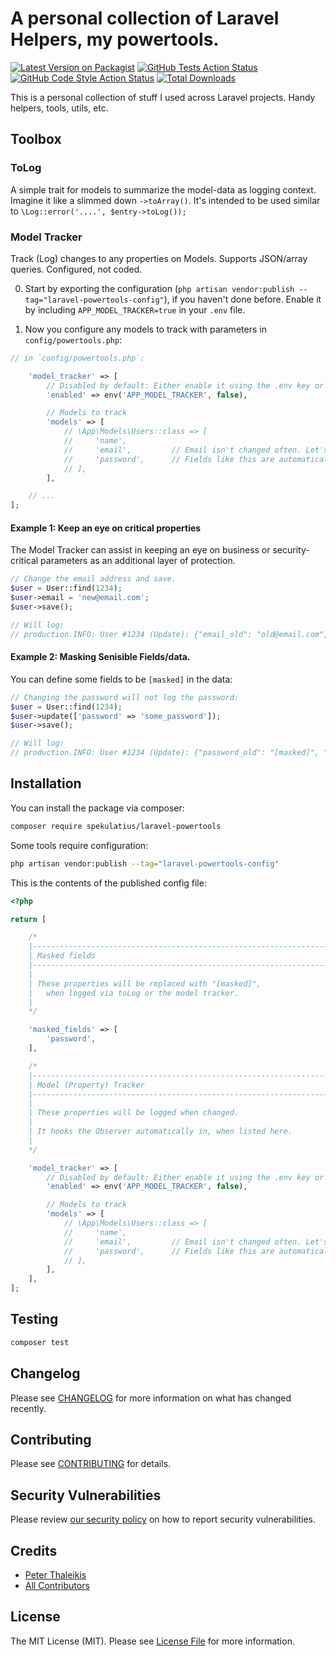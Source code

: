 # A personal collection of Laravel Helpers, my powertools.

[![Latest Version on Packagist](https://img.shields.io/packagist/v/spekulatius/laravel-powertools.svg?style=flat-square)](https://packagist.org/packages/spekulatius/laravel-powertools)
[![GitHub Tests Action Status](https://img.shields.io/github/actions/workflow/status/spekulatius/laravel-powertools/run-tests.yml?branch=main&label=tests&style=flat-square)](https://github.com/spekulatius/laravel-powertools/actions?query=workflow%3Arun-tests+branch%3Amain)
[![GitHub Code Style Action Status](https://img.shields.io/github/actions/workflow/status/spekulatius/laravel-powertools/fix-php-code-style-issues.yml?branch=main&label=code%20style&style=flat-square)](https://github.com/spekulatius/laravel-powertools/actions?query=workflow%3A"Fix+PHP+code+style+issues"+branch%3Amain)
[![Total Downloads](https://img.shields.io/packagist/dt/spekulatius/laravel-powertools.svg?style=flat-square)](https://packagist.org/packages/spekulatius/laravel-powertools)

This is a personal collection of stuff I used across Laravel projects. Handy helpers, tools, utils, etc.

## Toolbox

### ToLog

A simple trait for models to summarize the model-data as logging context. Imagine it like a slimmed down `->toArray()`. It's intended to be used similar to `\Log::error('....', $entry->toLog());`


### Model Tracker

Track (Log) changes to any properties on Models. Supports JSON/array queries. Configured, not coded.

0. Start by exporting the configuration (`php artisan vendor:publish --tag="laravel-powertools-config"`), if you haven't done before. Enable it by including `APP_MODEL_TRACKER=true` in your `.env` file.

1. Now you configure any models to track with parameters in `config/powertools.php`:

```php
// in `config/powertools.php`:

    'model_tracker' => [
        // Disabled by default: Either enable it using the .env key or set it to true here.
        'enabled' => env('APP_MODEL_TRACKER', false),

        // Models to track
        'models' => [
            // \App\Models\Users::class => [
            //     'name',
            //     'email',         // Email isn't changed often. Let's keep an eye on this event.
            //     'password',      // Fields like this are automatically masked
            // ],
        ],

    // ...
];
```

#### Example 1: Keep an eye on critical properties

The Model Tracker can assist in keeping an eye on business or security-critical parameters as an additional layer of protection.

```php
// Change the email address and save.
$user = User::find(1234);
$user->email = 'new@email.com';
$user->save();

// Will log:
// production.INFO: User #1234 (Update): {"email_old": "old@email.com", "email_new": "new@email.com"}
```

#### Example 2: Masking Senisible Fields/data.

You can define some fields to be `[masked]` in the data:

```php
// Changing the password will not log the password:
$user = User::find(1234);
$user->update(['password' => 'some_password']);
$user->save();

// Will log:
// production.INFO: User #1234 (Update): {"password_old": "[masked]", "password_new": "[masked]"}
```

## Installation

You can install the package via composer:

```bash
composer require spekulatius/laravel-powertools
```

<!--
You can publish and run the migrations with:

```bash
php artisan vendor:publish --tag="laravel-powertools-migrations"
php artisan migrate
```
-->

Some tools require configuration:

```bash
php artisan vendor:publish --tag="laravel-powertools-config"
```

This is the contents of the published config file:

```php
<?php

return [

    /*
    |--------------------------------------------------------------------------
    | Masked fields
    |--------------------------------------------------------------------------
    |
    | These properties will be replaced with "[masked]",
    |   when logged via toLog or the model tracker.
    |
    */

    'masked_fields' => [
        'password',
    ],

    /*
    |--------------------------------------------------------------------------
    | Model (Property) Tracker
    |--------------------------------------------------------------------------
    |
    | These properties will be logged when changed.
    |
    | It hooks the Observer automatically in, when listed here.
    |
    */

    'model_tracker' => [
        // Disabled by default: Either enable it using the .env key or set it to true here.
        'enabled' => env('APP_MODEL_TRACKER', false),

        // Models to track
        'models' => [
            // \App\Models\Users::class => [
            //     'name',
            //     'email',         // Email isn't changed often. Let's keep an eye on this event.
            //     'password',      // Fields like this are automatically masked
            // ],
        ],
    ],
];
```

<!--
Optionally, you can publish the views using

```bash
php artisan vendor:publish --tag="laravel-powertools-views"
```

## Usage

```php
$laravelPowertools = new Spekulatius\LaravelPowertools();
echo $laravelPowertools->echoPhrase('Hello, Spekulatius!');
```
-->

## Testing

```bash
composer test
```

## Changelog

Please see [CHANGELOG](CHANGELOG.md) for more information on what has changed recently.

## Contributing

Please see [CONTRIBUTING](CONTRIBUTING.md) for details.

## Security Vulnerabilities

Please review [our security policy](../../security/policy) on how to report security vulnerabilities.

## Credits

- [Peter Thaleikis](https://github.com/spekulatius)
- [All Contributors](../../contributors)

## License

The MIT License (MIT). Please see [License File](LICENSE.md) for more information.
